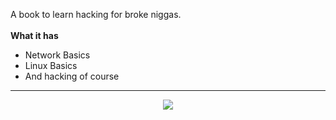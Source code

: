 A book to learn hacking for broke niggas. <br><br>
<b>What it has</b>
<ul>
  <li>Network Basics</li>
  <li>Linux Basics</li>
  <li>And hacking of course</li>
</ul>
<hr>
<p align="center"><img src="http://i68.tinypic.com/1z57t5e.png"></p>
